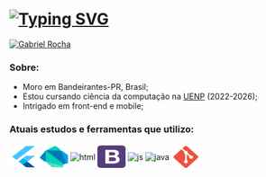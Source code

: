 # [![Typing SVG](https://readme-typing-svg.herokuapp.com?font=Fira+Code&size=22&pause=600&color=44C7F7&center=falso&vCenter=falso&repeat=verdadeiro&width=435&lines=Welcome+to+my+Github+;My+name+is+Gabriel+;I'm+a+computer+science+student;Welcome+to+my+Github+;My+name+is+Gabriel+;I'm+a+computer+science+student;Welcome+to+my+Github+)](https://git.io/typing-svg)
[![Gabriel Rocha](https://img.shields.io/badge/Gabriel%20Rocha-0077B5?style=for-the-badge&logo=linkedin&logoColor=white)](https://www.linkedin.com/in/gabriel-rocha-de-oliveira-82043b243/)

### Sobre: 

- Moro em Bandeirantes-PR, Brasil;
- Estou cursando ciência da computação na [UENP](https://uenp.edu.br) (2022-2026);
- Intrigado em front-end e mobile;


### Atuais estudos e ferramentas que utilizo:

   <img align="center" alt="flutter" height="38" width="50" src="flutter-svgrepo-com.svg"> <img align="center" alt="dart" height="38" width="50" src="android-icon-svgrepo-com.svg"> <img align="center" alt="html" height="40" width="50" src="https://www.svgrepo.com//show/452185/css-3.svg"> <img align="center" alt="bootstrap" height="40" width="50" src="bootstrap2-svgrepo-com.svg"> <img align="center" alt="js" height="40" width="50" src="https://www.svgrepo.com//show/353925/javascript.svg"> <img align="center" alt="java" height="40" width="50" src="https://www.svgrepo.com//show/452234/java.svg">  <img align="center" alt="git" height="45" width="50" src="git-svgrepo-com.svg">



 



  







